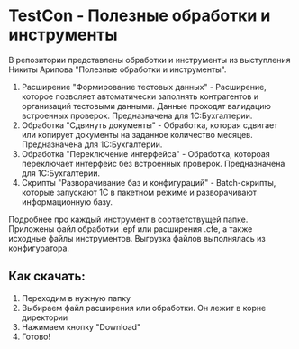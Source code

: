 # TestCon - Полезные обработки и инструменты

В репозитории представлены обработки и инструменты из выступления Никиты Арипова "Полезные обработки и инструменты".

1. Расширение "Формирование тестовых данных" - Расширение, которое позволяет автоматически заполнять контрагентов и организаций тестовыми данными. Данные проходят валидацию встроенных проверок. Предназначена для 1С:Бухгалтерии.
2. Обработка "Сдвинуть документы" - Обработка, которая сдвигает или копирует документы на заданное количество месяцев. Предназначена для 1С:Бухгалтерии.
3. Обработка "Переключение интерфейса" - Обработка, котороая переключает интерфейс без встроенных проверок. Предназначена для 1С:Бухгалтерии.
4. Скрипты "Разворачивание баз и конфигураций" - Batch-скрипты, которые запускают 1С в пакетном режиме и разворачивают информационную базу.

Подробнее про каждый инструмент в соответствущей папке. Приложены файл обработки .epf или расширения .cfe, а также исходные файлы инструментов. Выгрузка файлов выполнялась из конфигуратора.

## Как скачать:
1. Переходим в нужную папку
2. Выбираем файл расширения или обработки. Он лежит в корне директории
3. Нажимаем кнопку "Download"
4. Готово!

